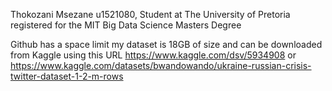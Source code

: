 Thokozani Msezane u1521080, Student at The University of Pretoria registered for the MIT Big Data Science Masters Degree

Github has a space limit my dataset is 18GB of size and can be downloaded from Kaggle using this URL https://www.kaggle.com/dsv/5934908 or 
https://www.kaggle.com/datasets/bwandowando/ukraine-russian-crisis-twitter-dataset-1-2-m-rows

